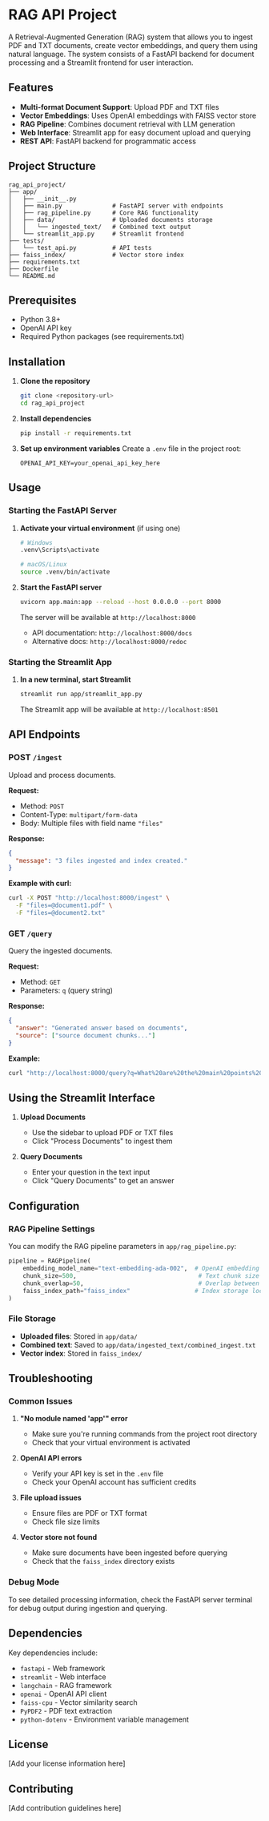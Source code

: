 # RAG API Project

A Retrieval-Augmented Generation (RAG) system that allows you to ingest PDF and TXT documents, create vector embeddings, and query them using natural language. The system consists of a FastAPI backend for document processing and a Streamlit frontend for user interaction.

## Features

- **Multi-format Document Support**: Upload PDF and TXT files
- **Vector Embeddings**: Uses OpenAI embeddings with FAISS vector store
- **RAG Pipeline**: Combines document retrieval with LLM generation
- **Web Interface**: Streamlit app for easy document upload and querying
- **REST API**: FastAPI backend for programmatic access

## Project Structure

```
rag_api_project/
├── app/
│   ├── __init__.py
│   ├── main.py              # FastAPI server with endpoints
│   ├── rag_pipeline.py      # Core RAG functionality
│   ├── data/                # Uploaded documents storage
│   │   └── ingested_text/   # Combined text output
│   └── streamlit_app.py     # Streamlit frontend
├── tests/
│   └── test_api.py          # API tests
├── faiss_index/             # Vector store index
├── requirements.txt
├── Dockerfile
└── README.md
```

## Prerequisites

- Python 3.8+
- OpenAI API key
- Required Python packages (see requirements.txt)

## Installation

1. **Clone the repository**
   ```bash
   git clone <repository-url>
   cd rag_api_project
   ```

2. **Install dependencies**
   ```bash
   pip install -r requirements.txt
   ```

3. **Set up environment variables**
   Create a `.env` file in the project root:
   ```env
   OPENAI_API_KEY=your_openai_api_key_here
   ```

## Usage

### Starting the FastAPI Server

1. **Activate your virtual environment** (if using one)
   ```bash
   # Windows
   .venv\Scripts\activate
   
   # macOS/Linux
   source .venv/bin/activate
   ```

2. **Start the FastAPI server**
   ```bash
   uvicorn app.main:app --reload --host 0.0.0.0 --port 8000
   ```

   The server will be available at `http://localhost:8000`
   - API documentation: `http://localhost:8000/docs`
   - Alternative docs: `http://localhost:8000/redoc`

### Starting the Streamlit App

1. **In a new terminal, start Streamlit**
   ```bash
   streamlit run app/streamlit_app.py
   ```

   The Streamlit app will be available at `http://localhost:8501`

## API Endpoints

### POST `/ingest`
Upload and process documents.

**Request:**
- Method: `POST`
- Content-Type: `multipart/form-data`
- Body: Multiple files with field name `"files"`

**Response:**
```json
{
  "message": "3 files ingested and index created."
}
```

**Example with curl:**
```bash
curl -X POST "http://localhost:8000/ingest" \
  -F "files=@document1.pdf" \
  -F "files=@document2.txt"
```

### GET `/query`
Query the ingested documents.

**Request:**
- Method: `GET`
- Parameters: `q` (query string)

**Response:**
```json
{
  "answer": "Generated answer based on documents",
  "source": ["source document chunks..."]
}
```

**Example:**
```bash
curl "http://localhost:8000/query?q=What%20are%20the%20main%20points%20of%20the%20documents?"
```

## Using the Streamlit Interface

1. **Upload Documents**
   - Use the sidebar to upload PDF or TXT files
   - Click "Process Documents" to ingest them

2. **Query Documents**
   - Enter your question in the text input
   - Click "Query Documents" to get an answer

## Configuration

### RAG Pipeline Settings

You can modify the RAG pipeline parameters in `app/rag_pipeline.py`:

```python
pipeline = RAGPipeline(
    embedding_model_name="text-embedding-ada-002",  # OpenAI embedding model
    chunk_size=500,                                  # Text chunk size
    chunk_overlap=50,                                # Overlap between chunks
    faiss_index_path="faiss_index"                  # Index storage location
)
```

### File Storage

- **Uploaded files**: Stored in `app/data/`
- **Combined text**: Saved to `app/data/ingested_text/combined_ingest.txt`
- **Vector index**: Stored in `faiss_index/`

## Troubleshooting

### Common Issues

1. **"No module named 'app'" error**
   - Make sure you're running commands from the project root directory
   - Check that your virtual environment is activated

2. **OpenAI API errors**
   - Verify your API key is set in the `.env` file
   - Check your OpenAI account has sufficient credits

3. **File upload issues**
   - Ensure files are PDF or TXT format
   - Check file size limits

4. **Vector store not found**
   - Make sure documents have been ingested before querying
   - Check that the `faiss_index` directory exists

### Debug Mode

To see detailed processing information, check the FastAPI server terminal for debug output during ingestion and querying.

## Dependencies

Key dependencies include:
- `fastapi` - Web framework
- `streamlit` - Web interface
- `langchain` - RAG framework
- `openai` - OpenAI API client
- `faiss-cpu` - Vector similarity search
- `PyPDF2` - PDF text extraction
- `python-dotenv` - Environment variable management

## License

[Add your license information here]

## Contributing

[Add contribution guidelines here]

